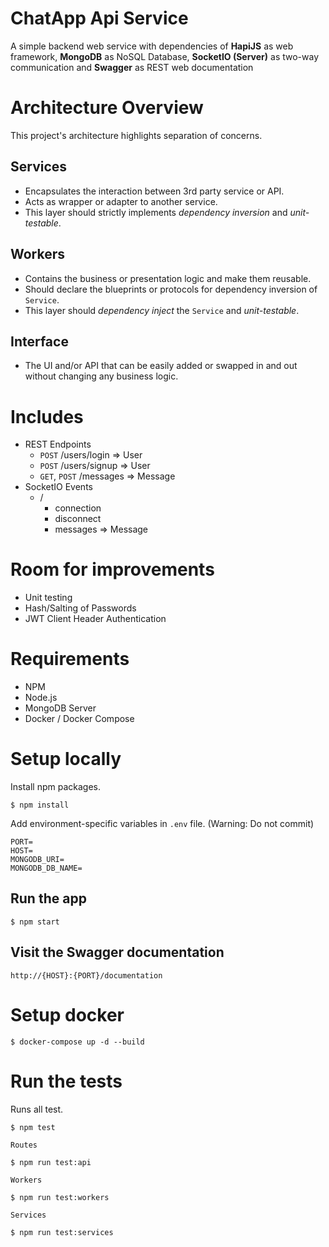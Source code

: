 # ChatApp Api Service
A simple backend web service with dependencies of **HapiJS** as web framework, **MongoDB** as NoSQL Database, **SocketIO (Server)** as two-way communication and **Swagger** as REST web documentation

# Architecture Overview
This project's architecture highlights separation of concerns.

## Services
- Encapsulates the interaction between 3rd party service or API.
- Acts as wrapper or adapter to another service.
- This layer should strictly implements *dependency inversion* and *unit-testable*.

## Workers
- Contains the business or presentation logic and make them reusable.
- Should declare the blueprints or protocols for dependency inversion of `Service`.
- This layer should *dependency inject* the `Service` and *unit-testable*.

## Interface
- The UI and/or API that can be easily added or swapped in and out without changing any business logic.

# Includes
- REST Endpoints
    - `POST` /users/login => User
    - `POST` /users/signup => User
    - `GET`, `POST` /messages => Message
- SocketIO Events
    - /
        - connection
        - disconnect
        - messages => Message

# Room for improvements
- Unit testing
- Hash/Salting of Passwords
- JWT Client Header Authentication

# Requirements
- NPM
- Node.js
- MongoDB Server
- Docker / Docker Compose


# Setup locally
Install npm packages.
```
$ npm install
```
Add environment-specific variables in `.env` file. (Warning: Do not commit)
```
PORT=
HOST=
MONGODB_URI=
MONGODB_DB_NAME=
```

## Run the app
```
$ npm start
```

## Visit the Swagger documentation
```
http://{HOST}:{PORT}/documentation
```

# Setup docker
```
$ docker-compose up -d --build
```

# Run the tests
Runs all test.
```
$ npm test
```
`Routes`
```
$ npm run test:api
```
`Workers`
``` 
$ npm run test:workers
```
`Services`
```
$ npm run test:services
```
